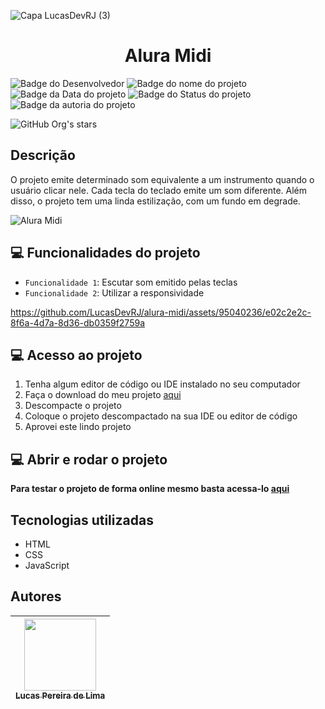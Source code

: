 ![Capa LucasDevRJ (3)](https://github.com/LucasDevRJ/alura-midi/assets/95040236/b22efc4b-967f-4fc3-a599-8e08c23cb8d1)

<h1 align="center">Alura Midi</h1>

![Badge do Desenvolvedor](https://img.shields.io/badge/Desenvolvedor-LucasDevRJ-%23000000)
![Badge do nome do projeto](https://img.shields.io/badge/Projeto-Alura_Midi-%23000000)
![Badge da Data do projeto](https://img.shields.io/badge/Data-06/2023-%23000000)
![Badge do Status do projeto](https://img.shields.io/badge/Status-Finalizado-%23000000)
![Badge da autoria do projeto](https://img.shields.io/badge/Autoral-Não-%23000000)

![GitHub Org's stars](https://img.shields.io/github/stars/LucasDevRJ?style=social)

## Descrição

O projeto emite determinado som equivalente a um instrumento quando o usuário clicar nele. Cada tecla do teclado emite um som diferente. Além disso, o projeto tem uma linda estilização, com um fundo em degrade.

![Alura Midi](https://github.com/LucasDevRJ/alura-midi/assets/95040236/7408a037-020a-4554-ae5f-75e43c85ccdc)

## :computer: Funcionalidades do projeto

- `Funcionalidade 1`: Escutar som emitido pelas teclas
- `Funcionalidade 2`: Utilizar a responsividade

https://github.com/LucasDevRJ/alura-midi/assets/95040236/e02c2e2c-8f6a-4d7a-8d36-db0359f2759a

## :computer: Acesso ao projeto

1. Tenha algum editor de código ou IDE instalado no seu computador
2. Faça o download do meu projeto <a href="https://github.com/LucasDevRJ/alura-midi/archive/refs/heads/main.zip">aqui</a>
3. Descompacte o projeto
4. Coloque o projeto descompactado na sua IDE ou editor de código
5. Aprovei este lindo projeto

## :computer: Abrir e rodar o projeto

**Para testar o projeto de forma online mesmo basta acessa-lo <a href="https://alura-midi-beige.vercel.app/">aqui</a>**

## Tecnologias utilizadas

- HTML
- CSS
- JavaScript

## Autores

| [<img src="https://avatars.githubusercontent.com/u/95040236?v=4" width=115><br><sub>Lucas Pereira de Lima</sub>](https://github.com/LucasDevRJ)
| :---: |
